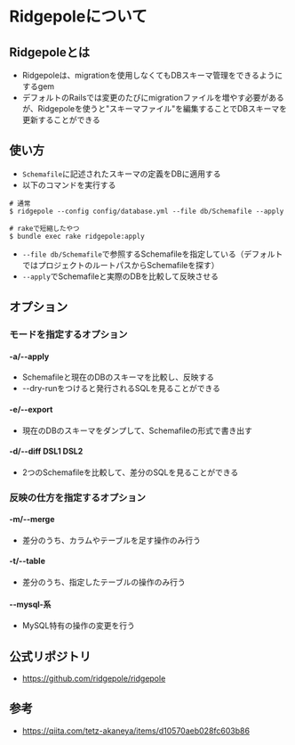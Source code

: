 # Ridgepoleについて
## Ridgepoleとは
- Ridgepoleは、migrationを使用しなくてもDBスキーマ管理をできるようにするgem
- デフォルトのRailsでは変更のたびにmigrationファイルを増やす必要があるが、Ridgepoleを使うと"スキーマファイル"を編集することでDBスキーマを更新することができる

## 使い方
- `Schemafile`に記述されたスキーマの定義をDBに適用する
- 以下のコマンドを実行する
```
# 通常
$ ridgepole --config config/database.yml --file db/Schemafile --apply

# rakeで短縮したやつ
$ bundle exec rake ridgepole:apply
```
- `--file db/Schemafile`で参照するSchemafileを指定している（デフォルトではプロジェクトのルートパスからSchemafileを探す）
- `--apply`でSchemafileと実際のDBを比較して反映させる

## オプション
### モードを指定するオプション
#### -a/--apply
- Schemafileと現在のDBのスキーマを比較し、反映する
- --dry-runをつけると発行されるSQLを見ることができる
#### -e/--export
- 現在のDBのスキーマをダンプして、Schemafileの形式で書き出す
#### -d/--diff DSL1 DSL2
- 2つのSchemafileを比較して、差分のSQLを見ることができる

### 反映の仕方を指定するオプション
#### -m/--merge
- 差分のうち、カラムやテーブルを足す操作のみ行う
#### -t/--table
- 差分のうち、指定したテーブルの操作のみ行う
#### --mysql-系
- MySQL特有の操作の変更を行う

## 公式リポジトリ
- https://github.com/ridgepole/ridgepole

## 参考
- https://qiita.com/tetz-akaneya/items/d10570aeb028fc603b86